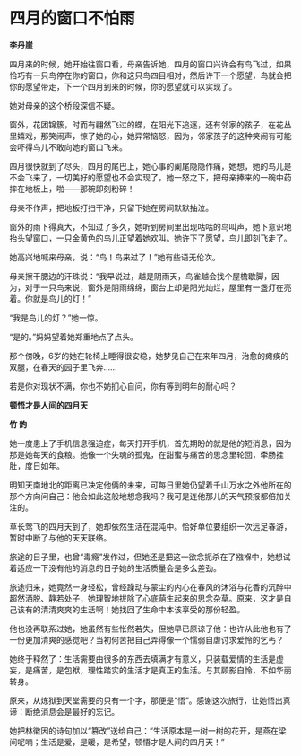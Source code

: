 # 四月的窗口不怕雨

**李丹崖**

四月来的时候，她开始往窗口看，母亲告诉她，四月的窗口兴许会有鸟飞过，如果恰巧有一只鸟停在你的窗口，你和这只鸟四目相对，然后许下一个愿望，鸟就会把你的愿望带走，下一个四月到来的时候，你的愿望就可以实现了。 

她对母亲的这个桥段深信不疑。 

窗外，花团锦簇，时而有翩然飞过的蝶，在阳光下追逐，还有邻家的孩子，在花丛里嬉戏，那笑闹声，惊了她的心，她异常恼怒，因为，邻家孩子的这种笑闹有可能会吓得鸟儿不敢向她的窗口飞来。 

四月很快就到了尽头，四月的尾巴上，她心事的阑尾隐隐作痛，她想，她的鸟儿是不会飞来了，一切美好的愿望也不会实现了，她一怒之下，把母亲捧来的一碗中药摔在地板上，啪——那碗即刻粉碎！ 

母亲不作声，把地板打扫干净，只留下她在房间默默抽泣。 

窗外的雨下得真大，不知过了多久，她听到房间里出现咕咕的鸟叫声，她下意识地抬头望窗口，一只金黄色的鸟儿正望着她欢叫。她许下了愿望，鸟儿即刻飞走了。 

她高兴地喊来母亲，说：“鸟！鸟来过了！”她有些语无伦次。 

母亲擦干腮边的汗珠说：“我早说过，越是阴雨天，鸟雀越会找个屋檐歇脚，因为，对于一只鸟来说，窗外是阴雨绵绵，窗台上却是阳光灿烂，屋里有一盏灯在亮着。你就是鸟儿的灯！” 

“我是鸟儿的灯？”她一惊。 

“是的。”妈妈望着她郑重地点了点头。 

那个傍晚，6岁的她在轮椅上睡得很安稳，她梦见自己在来年四月，治愈的瘫痪的双腿，在春天的园子里飞奔…… 

若是你对现状不满，你也不妨扪心自问，你有等到明年的耐心吗？ 

**顿悟才是人间的四月天**

**竹 韵**

她一度患上了手机信息强迫症，每天打开手机，首先期盼的就是他的短消息，因为那是她每天的食粮。她像一个失魂的孤鬼，在甜蜜与痛苦的思念里轮回，牵肠挂肚，度日如年。 

明知天南地北的距离已决定他俩的未来，可每日里她仍望着千山万水之外他所在的那个方向问自己：他会如此这般地想念我吗？我可是连他那儿的天气预报都倍加关注的。 

草长莺飞的四月天到了，她却依然生活在混沌中。恰好单位要组织一次远足春游，暂时中断了与他的天天联络。 

旅途的日子里，也曾“毒瘾”发作过，但她还是把这一欲念扼杀在了襁褓中，她想试着适应一下没有他的消息的日子她的生活质量会是多么差劲。 

旅途归来，她竟然一身轻松，曾经躁动与蒙尘的内心在春风的沐浴与花香的沉醉中超然洒脱、静若处子，她理智地拔除了心底萌生起来的思念杂草。原来，这才是自己该有的清清爽爽的生活啊！她找回了生命中本该享受的那份轻盈。 

他也没再联系过她，她虽然有些怅然若失，但她早已原谅了他：也许从此他也有了一份更加清爽的感觉吧？当初何苦把自己弄得像一个懦弱自虐讨求爱怜的乞丐？ 

她终于释然了：生活需要由很多的东西去填满才有意义，只装载爱情的生活是虚妄，是痛苦，是包袱，理性踏实的生活才是真正的生活。与其顾影自怜，不如华丽转身。 

原来，从炼狱到天堂需要的只有一个字，那便是“悟”。感谢这次旅行，让她悟出真谛：断绝消息会是最好的忘记。 

她把林徽因的诗句加以“篡改”送给自己：“生活原本是一树一树的花开，是燕在梁间呢喃；生活是爱，是暖，是希望，顿悟才是人间的四月天！”